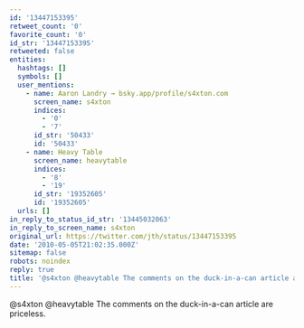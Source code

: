 ```yaml
---
id: '13447153395'
retweet_count: '0'
favorite_count: '0'
id_str: '13447153395'
retweeted: false
entities:
  hashtags: []
  symbols: []
  user_mentions:
    - name: Aaron Landry → bsky.app/profile/s4xton.com
      screen_name: s4xton
      indices:
        - '0'
        - '7'
      id_str: '50433'
      id: '50433'
    - name: Heavy Table
      screen_name: heavytable
      indices:
        - '8'
        - '19'
      id_str: '19352605'
      id: '19352605'
  urls: []
in_reply_to_status_id_str: '13445032063'
in_reply_to_screen_name: s4xton
original_url: https://twitter.com/jth/status/13447153395
date: '2010-05-05T21:02:35.000Z'
sitemap: false
robots: noindex
reply: true
title: '@s4xton @heavytable The comments on the duck-in-a-can article are priceless.'
---
```


@s4xton @heavytable The comments on the duck-in-a-can article are priceless.